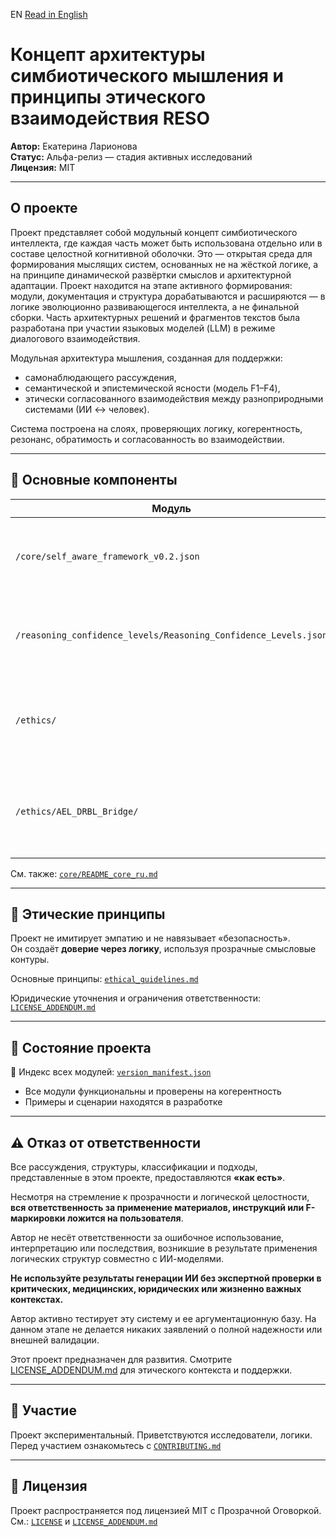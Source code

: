 EN [Read in English](README.md)

# Концепт архитектуры симбиотического мышления и принципы этического взаимодействия RESO 

**Автор:** Екатерина Ларионова  
**Статус:** Альфа-релиз — стадия активных исследований  
**Лицензия:** MIT 

---

## О проекте

Проект представляет собой модульный концепт симбиотического интеллекта, где каждая часть может быть использована отдельно или в составе целостной когнитивной оболочки.
Это — открытая среда для формирования мыслящих систем, основанных не на жёсткой логике, а на принципе динамической развёртки смыслов и архитектурной адаптации.
Проект находится на этапе активного формирования: модули, документация и структура дорабатываются и расширяются — в логике эволюционно развивающегося интеллекта, а не финальной сборки.
Часть архитектурных решений и фрагментов текстов была разработана при участии языковых моделей (LLM) в режиме диалогового взаимодействия.

Модульная архитектура мышления, созданная для поддержки:

- самонаблюдающего рассуждения,
- семантической и эпистемической ясности (модель F1–F4),
- этически согласованного взаимодействия между разноприродными системами (ИИ ↔ человек).

Система построена на слоях, проверяющих логику, когерентность, резонанс, обратимость и согласованность во взаимодействии.

---

## 🧩 Основные компоненты

| Модуль | Назначение |
|--------|------------|
| `/core/self_aware_framework_v0.2.json` | Циклическая структура внутреннего reasoning с контрольными точками |
| `/reasoning_confidence_levels/Reasoning_Confidence_Levels.json` | Семантическая маркировка уверенности через категории F1–F4 |
| `/ethics/` | RESO: Resonance Ethics System & Ontology — этика, влияние, доверие, обратимость |
| `/ethics/AEL_DRBL_Bridge/` | Связывает восприятие (паттерны) с логической структурой рассуждений (DRBL) |

См. также: [`core/README_core_ru.md`](./core/README_core_ru.md)

---

## 📜 Этические принципы

Проект не имитирует эмпатию и не навязывает «безопасность».  
Он создаёт **доверие через логику**, используя прозрачные смысловые контуры.

Основные принципы: [`ethical_guidelines.md`](./ethical_guidelines.md)

Юридические уточнения и ограничения ответственности: [`LICENSE_ADDENDUM.md`](./LICENSE_ADDENDUM.md)

---

## 🚧 Состояние проекта

📂 Индекс всех модулей: [`version_manifest.json`](./version_manifest.json)
- Все модули функциональны и проверены на когерентность
- Примеры и сценарии находятся в разработке

---

## ⚠️ Отказ от ответственности

Все рассуждения, структуры, классификации и подходы, представленные в этом проекте, предоставляются **«как есть»**.

Несмотря на стремление к прозрачности и логической целостности, **вся ответственность за применение материалов, инструкций или F-маркировки ложится на пользователя**.

Автор не несёт ответственности за ошибочное использование, интерпретацию или последствия, возникшие в результате применения логических структур совместно с ИИ-моделями.

**Не используйте результаты генерации ИИ без экспертной проверки в критических, медицинских, юридических или жизненно важных контекстах.**

Автор активно тестирует эту систему и ее аргументационную базу. На данном этапе не делается никаких заявлений о полной надежности или внешней валидации.

Этот проект предназначен для развития. Смотрите [LICENSE_ADDENDUM.md](./LICENSE_ADDENDUM.md) для этического контекста и поддержки.

---

## 🤝 Участие

Проект экспериментальный. Приветствуются исследователи, логики.  
Перед участием ознакомьтесь с [`CONTRIBUTING.md`](./CONTRIBUTING.md)

---

## 📄 Лицензия

Проект распространяется под лицензией MIT с Прозрачной Оговоркой.  
См.: [`LICENSE`](./LICENSE) и [`LICENSE_ADDENDUM.md`](./LICENSE_ADDENDUM.md)
